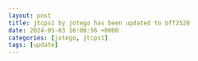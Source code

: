 ```yaml
---
layout: post
title: jtcps1 by jotego has been updated to bff2520
date: 2024-05-03 16:08:56 +0000
categories: [jotego, jtcps1]
tags: [update]
---
```



